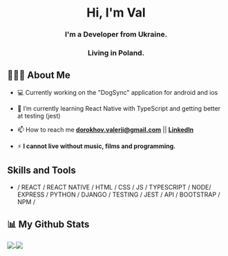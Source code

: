<p align="center">
</p>
<h1 align="center">Hi, I'm Val</h1>
<h3 align="center">I'm a Developer from Ukraine.</h3>
<h3 align="center">Living in Poland.</h3>

## 👨🏻‍💻 About Me

- 💻 Currently working on the "DogSync" application for android and ios

- 🧠 I’m currently learning React Native with TypeScript and getting better at testing (jest)

- 📫 How to reach me **dorokhov.valerii@gmail.com** || **<a href="https://www.linkedin.com/in/valerii-dorokhov-534312211/">LinkedIn</a>**

- ⚡ **I cannot live without music, films and programming.**

## Skills and Tools
* / REACT / REACT NATIVE / HTML / CSS / JS / TYPESCRIPT / NODE/ EXPRESS / PYTHON / DJANGO / TESTING / JEST  / API / BOOTSTRAP / NPM /


## 📊 My Github Stats


<a align="center" href="https://github.com/anuraghazra/github-readme-stats">
  <img align="center" src="https://github-readme-stats.vercel.app/api/top-langs/?username=Dohiii&layout=compact&theme=dark" />
</a>
<a align="center" href="https://github.com/anuraghazra/convoychat">
  <img align="center" src="https://github-readme-stats.vercel.app/api?username=Dohiii&show_icons=true&theme=dark" />
</a>
